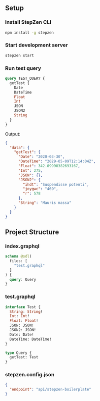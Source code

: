 ## Setup

### Install StepZen CLI

```bash
npm install -g stepzen
```

### Start development server

```bash
stepzen start
```

### Run test query

```graphql
query TEST_QUERY {
  getTest {
    Date
    DateTime
    Float
    Int
    JSON
    JSON2
    String
  }
}
```

Output:

```json
{
  "data": {
    "getTest": {
      "Date": "2020-03-30",
      "DateTime": "2029-05-09T12:14:04Z",
      "Float": 342.09990382693167,
      "Int": 275,
      "JSON": {},
      "JSON2": {
        "ihdt": "Suspendisse potenti",
        "joygwc": "469",
        "r": 578
      },
      "String": "Mauris massa"
    }
  }
}
```

## Project Structure

### index.graphql

```graphql
schema @sdl(
  files: [
    "test.graphql"
  ]
) {
  query: Query
}
```

### test.graphql

```graphql
interface Test {
  String: String!
  Int: Int!
  Float: Float!
  JSON: JSON!
  JSON2: JSON!
  Date: Date!
  DateTime: DateTime!
}

type Query {
  getTest: Test
}
```

### stepzen.config.json

```json
{
  "endpoint": "api/stepzen-boilerplate"
}
```
